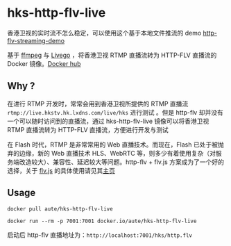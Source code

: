 # hks-http-flv-live

香港卫视的实时流不怎么稳定，可以使用这个基于本地文件推流的 demo [http-flv-streaming-demo](https://github.com/aute/http-flv-streaming-demo) 

基于 [ffmpeg](https://github.com/FFmpeg/FFmpeg) 与 [Livego](https://github.com/gwuhaolin/livego) ，将香港卫视 RTMP 直播流转为 HTTP-FLV 直播流的 Docker 镜像。[Docker hub](https://hub.docker.com/r/aute/hks-http-flv-live/)

## Why ?

在进行 RTMP 开发时，常常会用到香港卫视所提供的 RTMP 直播流 `rtmp://live.hkstv.hk.lxdns.com/live/hks` 进行测试 。但是 http-flv 却并没有一个可以随时访问到的直播流，通过 hks-http-flv-live 镜像可以将香港卫视 RTMP 直播流转为 HTTP-FLV 直播流，方便进行开发与测试

在 Flash 时代，RTMP 是非常常用的 Web 直播技术。而现在，Flash 已处于被抛弃的边缘，新的 Web 直播技术 HLS、WebRTC 等，则多少有着使用复杂（对服务端改造较大）、兼容性、延迟较大等问题。http-flv + flv.js 方案成为了一个好的选择，关于 [flv.js](https://github.com/Bilibili/flv.js)  的具体使用请见其[主页](https://github.com/Bilibili/flv.js)

## Usage

`docker pull aute/hks-http-flv-live`

`docker run --rm -p 7001:7001 docker.io/aute/hks-http-flv-live`

启动后 http-flv 直播地址为：`http://localhost:7001/hks/http.flv`

